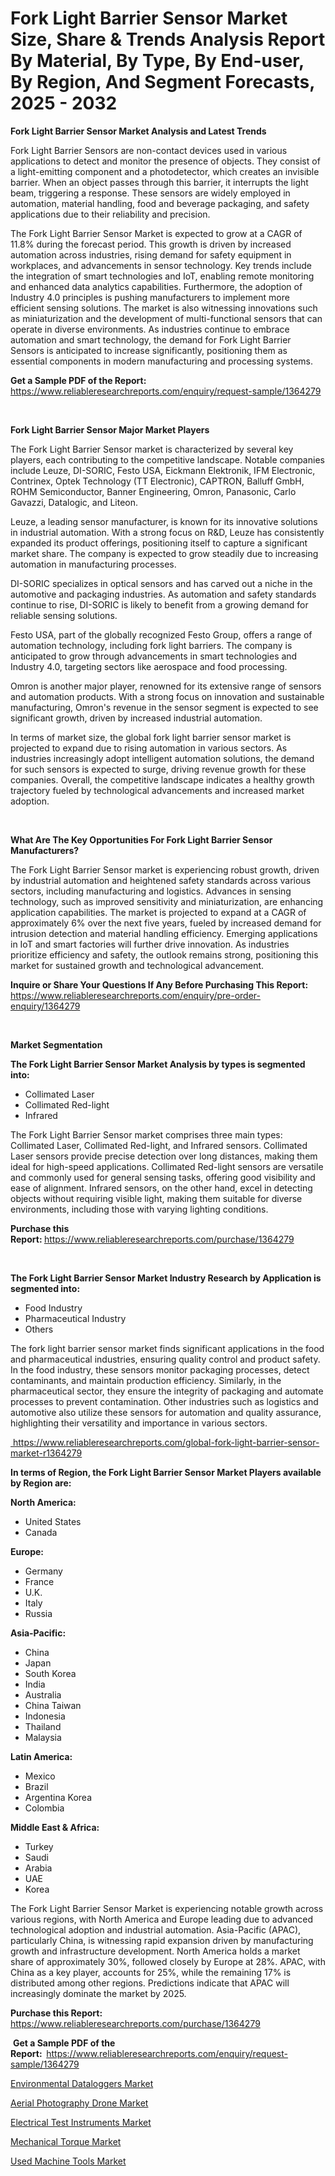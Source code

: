 <p><h1>Fork Light Barrier Sensor Market Size, Share & Trends Analysis Report By Material, By Type, By End-user, By Region, And Segment Forecasts, 2025 - 2032</h1></p><p><strong>Fork Light Barrier Sensor Market Analysis and Latest Trends</strong></p>
<p><p>Fork Light Barrier Sensors are non-contact devices used in various applications to detect and monitor the presence of objects. They consist of a light-emitting component and a photodetector, which creates an invisible barrier. When an object passes through this barrier, it interrupts the light beam, triggering a response. These sensors are widely employed in automation, material handling, food and beverage packaging, and safety applications due to their reliability and precision.</p><p>The Fork Light Barrier Sensor Market is expected to grow at a CAGR of 11.8% during the forecast period. This growth is driven by increased automation across industries, rising demand for safety equipment in workplaces, and advancements in sensor technology. Key trends include the integration of smart technologies and IoT, enabling remote monitoring and enhanced data analytics capabilities. Furthermore, the adoption of Industry 4.0 principles is pushing manufacturers to implement more efficient sensing solutions. The market is also witnessing innovations such as miniaturization and the development of multi-functional sensors that can operate in diverse environments. As industries continue to embrace automation and smart technology, the demand for Fork Light Barrier Sensors is anticipated to increase significantly, positioning them as essential components in modern manufacturing and processing systems.</p></p>
<p><strong>Get a Sample PDF of the Report:&nbsp;</strong> <a href="https://www.reliableresearchreports.com/enquiry/request-sample/1364279?utm_campaign=33&utm_medium=2&utm_source=Github&utm_content=ia&utm_term=19022025&utm_id=fork-light-barrier-sensor">https://www.reliableresearchreports.com/enquiry/request-sample/1364279</a></p>
<p>&nbsp;</p>
<p><strong>Fork Light Barrier Sensor Major Market Players</strong></p>
<p><p>The Fork Light Barrier Sensor market is characterized by several key players, each contributing to the competitive landscape. Notable companies include Leuze, DI-SORIC, Festo USA, Eickmann Elektronik, IFM Electronic, Contrinex, Optek Technology (TT Electronic), CAPTRON, Balluff GmbH, ROHM Semiconductor, Banner Engineering, Omron, Panasonic, Carlo Gavazzi, Datalogic, and Liteon.</p><p>Leuze, a leading sensor manufacturer, is known for its innovative solutions in industrial automation. With a strong focus on R&D, Leuze has consistently expanded its product offerings, positioning itself to capture a significant market share. The company is expected to grow steadily due to increasing automation in manufacturing processes.</p><p>DI-SORIC specializes in optical sensors and has carved out a niche in the automotive and packaging industries. As automation and safety standards continue to rise, DI-SORIC is likely to benefit from a growing demand for reliable sensing solutions.</p><p>Festo USA, part of the globally recognized Festo Group, offers a range of automation technology, including fork light barriers. The company is anticipated to grow through advancements in smart technologies and Industry 4.0, targeting sectors like aerospace and food processing.</p><p>Omron is another major player, renowned for its extensive range of sensors and automation products. With a strong focus on innovation and sustainable manufacturing, Omron's revenue in the sensor segment is expected to see significant growth, driven by increased industrial automation.</p><p>In terms of market size, the global fork light barrier sensor market is projected to expand due to rising automation in various sectors. As industries increasingly adopt intelligent automation solutions, the demand for such sensors is expected to surge, driving revenue growth for these companies. Overall, the competitive landscape indicates a healthy growth trajectory fueled by technological advancements and increased market adoption.</p></p>
<p>&nbsp;</p>
<p><strong>What Are The Key Opportunities For Fork Light Barrier Sensor Manufacturers?</strong></p>
<p><p>The Fork Light Barrier Sensor market is experiencing robust growth, driven by industrial automation and heightened safety standards across various sectors, including manufacturing and logistics. Advances in sensing technology, such as improved sensitivity and miniaturization, are enhancing application capabilities. The market is projected to expand at a CAGR of approximately 6% over the next five years, fueled by increased demand for intrusion detection and material handling efficiency. Emerging applications in IoT and smart factories will further drive innovation. As industries prioritize efficiency and safety, the outlook remains strong, positioning this market for sustained growth and technological advancement.</p></p>
<p><strong>Inquire or Share Your Questions If Any Before Purchasing This Report:</strong> <a href="https://www.reliableresearchreports.com/enquiry/pre-order-enquiry/1364279?utm_campaign=33&utm_medium=2&utm_source=Github&utm_content=ia&utm_term=19022025&utm_id=fork-light-barrier-sensor">https://www.reliableresearchreports.com/enquiry/pre-order-enquiry/1364279</a></p>
<p>&nbsp;</p>
<p><strong>Market Segmentation</strong></p>
<p><strong>The Fork Light Barrier Sensor Market Analysis by types is segmented into:</strong></p>
<p><ul><li>Collimated Laser</li><li>Collimated Red-light</li><li>Infrared</li></ul></p>
<p><p>The Fork Light Barrier Sensor market comprises three main types: Collimated Laser, Collimated Red-light, and Infrared sensors. Collimated Laser sensors provide precise detection over long distances, making them ideal for high-speed applications. Collimated Red-light sensors are versatile and commonly used for general sensing tasks, offering good visibility and ease of alignment. Infrared sensors, on the other hand, excel in detecting objects without requiring visible light, making them suitable for diverse environments, including those with varying lighting conditions.</p></p>
<p><strong>Purchase this Report:&nbsp;</strong><a href="https://www.reliableresearchreports.com/purchase/1364279?utm_campaign=33&utm_medium=2&utm_source=Github&utm_content=ia&utm_term=19022025&utm_id=fork-light-barrier-sensor">https://www.reliableresearchreports.com/purchase/1364279</a></p>
<p>&nbsp;</p>
<p><strong>The Fork Light Barrier Sensor Market Industry Research by Application is segmented into:</strong></p>
<p><ul><li>Food Industry</li><li>Pharmaceutical Industry</li><li>Others</li></ul></p>
<p><p>The fork light barrier sensor market finds significant applications in the food and pharmaceutical industries, ensuring quality control and product safety. In the food industry, these sensors monitor packaging processes, detect contaminants, and maintain production efficiency. Similarly, in the pharmaceutical sector, they ensure the integrity of packaging and automate processes to prevent contamination. Other industries such as logistics and automotive also utilize these sensors for automation and quality assurance, highlighting their versatility and importance in various sectors.</p></p>
<p><a href="https://www.reliableresearchreports.com/global-fork-light-barrier-sensor-market-r1364279?utm_campaign=33&utm_medium=2&utm_source=Github&utm_content=ia&utm_term=19022025&utm_id=fork-light-barrier-sensor">&nbsp;https://www.reliableresearchreports.com/global-fork-light-barrier-sensor-market-r1364279</a></p>
<p><strong>In terms of Region, the Fork Light Barrier Sensor Market Players available by Region are:</strong></p>
<p>
    <p> <strong> North America: </strong>
        <ul>
            <li>United States</li>
            <li>Canada</li>
        </ul>
        </p> 
    <p> <strong> Europe: </strong>
        <ul>
            <li>Germany</li>
            <li>France</li>
            <li>U.K.</li>
            <li>Italy</li>
            <li>Russia</li>
        </ul>
        </p> 
    <p> <strong> Asia-Pacific: </strong>
        <ul>
            <li>China</li>
            <li>Japan</li>
            <li>South Korea</li>
            <li>India</li>
            <li>Australia</li>
            <li>China Taiwan</li>
            <li>Indonesia</li>
            <li>Thailand</li>
            <li>Malaysia</li>
        </ul>
        </p> 
    <p> <strong> Latin America: </strong>
        <ul>
            <li>Mexico</li>
            <li>Brazil</li>
            <li>Argentina Korea</li>
            <li>Colombia</li>
        </ul>
        </p> 
    <p> <strong> Middle East & Africa: </strong>
        <ul>
            <li>Turkey</li>
            <li>Saudi</li>
            <li>Arabia</li>
            <li>UAE</li>
            <li>Korea</li>
        </ul>
    </p>
    </p>
<p><p>The Fork Light Barrier Sensor Market is experiencing notable growth across various regions, with North America and Europe leading due to advanced technological adoption and industrial automation. Asia-Pacific (APAC), particularly China, is witnessing rapid expansion driven by manufacturing growth and infrastructure development. North America holds a market share of approximately 30%, followed closely by Europe at 28%. APAC, with China as a key player, accounts for 25%, while the remaining 17% is distributed among other regions. Predictions indicate that APAC will increasingly dominate the market by 2025.</p></p>
<p><strong>Purchase this Report: </strong><a href="https://www.reliableresearchreports.com/purchase/1364279?utm_campaign=33&utm_medium=2&utm_source=Github&utm_content=ia&utm_term=19022025&utm_id=fork-light-barrier-sensor">https://www.reliableresearchreports.com/purchase/1364279</a></p>
<p>&nbsp;<strong>Get a Sample PDF of the Report:&nbsp;&nbsp;</strong><a href="https://www.reliableresearchreports.com/enquiry/request-sample/1364279?utm_campaign=33&utm_medium=2&utm_source=Github&utm_content=ia&utm_term=19022025&utm_id=fork-light-barrier-sensor">https://www.reliableresearchreports.com/enquiry/request-sample/1364279</a></p>
<p><strong></strong></p>
<p><p><a href="https://github.com/raaschadonle/Market-Research-Report-List-1/blob/main/environmental-dataloggers-market.md?utm_campaign=33&utm_medium=2&utm_source=Github&utm_content=ia&utm_term=19022025&utm_id=fork-light-barrier-sensor">Environmental Dataloggers Market</a></p><p><a href="https://github.com/sawrovpipolo/Market-Research-Report-List-1/blob/main/aerial-photography-drone-market.md?utm_campaign=33&utm_medium=2&utm_source=Github&utm_content=ia&utm_term=19022025&utm_id=fork-light-barrier-sensor">Aerial Photography Drone Market</a></p><p><a href="https://github.com/aarajlyre/Market-Research-Report-List-1/blob/main/electrical-test-instruments-market.md?utm_campaign=33&utm_medium=2&utm_source=Github&utm_content=ia&utm_term=19022025&utm_id=fork-light-barrier-sensor">Electrical Test Instruments Market</a></p><p><a href="https://github.com/palenjeppecd/Market-Research-Report-List-1/blob/main/mechanical-torque-market.md?utm_campaign=33&utm_medium=2&utm_source=Github&utm_content=ia&utm_term=19022025&utm_id=fork-light-barrier-sensor">Mechanical Torque Market</a></p><p><a href="https://github.com/zsibaqalia/Market-Research-Report-List-1/blob/main/used-machine-tools-market.md?utm_campaign=33&utm_medium=2&utm_source=Github&utm_content=ia&utm_term=19022025&utm_id=fork-light-barrier-sensor">Used Machine Tools Market</a></p></p>